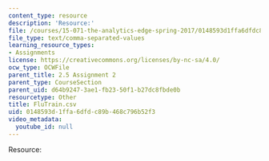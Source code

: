 ```yaml
---
content_type: resource
description: 'Resource:'
file: /courses/15-071-the-analytics-edge-spring-2017/0148593d1ffa6dfdc89b468c796b52f3_FluTrain.csv
file_type: text/comma-separated-values
learning_resource_types:
- Assignments
license: https://creativecommons.org/licenses/by-nc-sa/4.0/
ocw_type: OCWFile
parent_title: 2.5 Assignment 2
parent_type: CourseSection
parent_uid: d64b9247-3ae1-fb23-50f1-b27dc8fbde0b
resourcetype: Other
title: FluTrain.csv
uid: 0148593d-1ffa-6dfd-c89b-468c796b52f3
video_metadata:
  youtube_id: null
---
```

Resource: